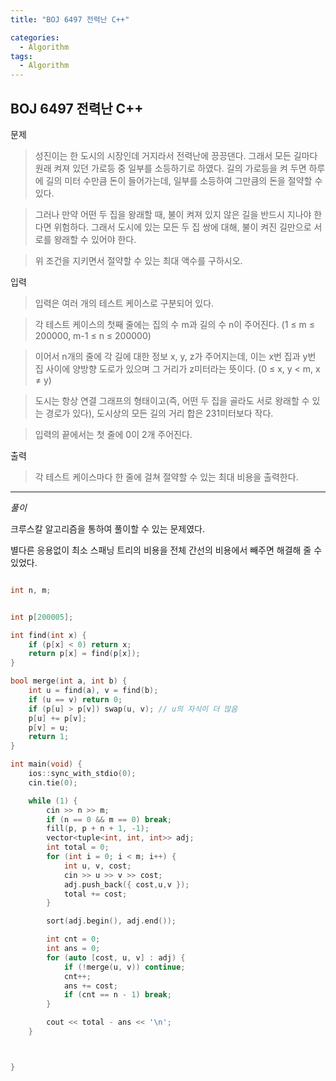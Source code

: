 ```yaml
---
title: "BOJ 6497 전력난 C++"

categories:
  - Algorithm
tags:
  - Algorithm
---
```


## BOJ 6497 전력난 C++

문제

> 성진이는 한 도시의 시장인데 거지라서 전력난에 끙끙댄다. 그래서 모든 길마다 원래 켜져 있던 가로등 중 일부를 소등하기로 하였다. 길의 가로등을 켜 두면 하루에 길의 미터 수만큼 돈이 들어가는데, 일부를 소등하여 그만큼의 돈을 절약할 수 있다.

> 그러나 만약 어떤 두 집을 왕래할 때, 불이 켜져 있지 않은 길을 반드시 지나야 한다면 위험하다. 그래서 도시에 있는 모든 두 집 쌍에 대해, 불이 켜진 길만으로 서로를 왕래할 수 있어야 한다.

> 위 조건을 지키면서 절약할 수 있는 최대 액수를 구하시오.

입력

> 입력은 여러 개의 테스트 케이스로 구분되어 있다.

> 각 테스트 케이스의 첫째 줄에는 집의 수 m과 길의 수 n이 주어진다. (1 ≤ m ≤ 200000, m-1 ≤ n ≤ 200000)

> 이어서 n개의 줄에 각 길에 대한 정보 x, y, z가 주어지는데, 이는 x번 집과 y번 집 사이에 양방향 도로가 있으며 그 거리가 z미터라는 뜻이다. (0 ≤ x, y < m, x ≠ y)

> 도시는 항상 연결 그래프의 형태이고(즉, 어떤 두 집을 골라도 서로 왕래할 수 있는 경로가 있다), 도시상의 모든 길의 거리 합은 231미터보다 작다.

> 입력의 끝에서는 첫 줄에 0이 2개 주어진다.

출력

> 각 테스트 케이스마다 한 줄에 걸쳐 절약할 수 있는 최대 비용을 출력한다.

---

_풀이_

크루스칼 알고리즘을 통하여 풀이할 수 있는 문제였다.

별다른 응용없이 최소 스패닝 트리의 비용을 전체 간선의 비용에서 빼주면 해결해 줄 수 있었다.

```c++

int n, m;


int p[200005];

int find(int x) {
    if (p[x] < 0) return x;
    return p[x] = find(p[x]);
}

bool merge(int a, int b) {
    int u = find(a), v = find(b);
    if (u == v) return 0;
    if (p[u] > p[v]) swap(u, v); // u의 자식이 더 많음
    p[u] += p[v];
    p[v] = u;
    return 1;
}

int main(void) {
    ios::sync_with_stdio(0);
    cin.tie(0);

    while (1) {
        cin >> n >> m;
        if (n == 0 && m == 0) break;
        fill(p, p + n + 1, -1);
        vector<tuple<int, int, int>> adj;
        int total = 0;
        for (int i = 0; i < m; i++) {
            int u, v, cost;
            cin >> u >> v >> cost;
            adj.push_back({ cost,u,v });
            total += cost;
        }

        sort(adj.begin(), adj.end());

        int cnt = 0;
        int ans = 0;
        for (auto [cost, u, v] : adj) {
            if (!merge(u, v)) continue;
            cnt++;
            ans += cost;
            if (cnt == n - 1) break;
        }

        cout << total - ans << '\n';
    }



}

```
